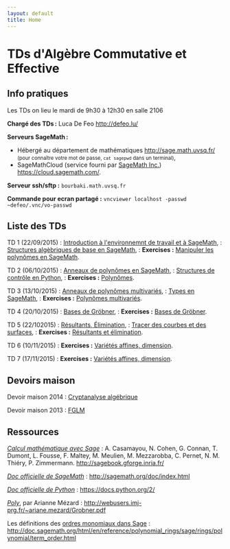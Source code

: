 ```yaml
---
layout: default
title: Home
---
```


# TDs d'Algèbre Commutative et Effective

## Info pratiques

Les TDs on lieu le mardi de 9h30 à 12h30 en salle 2106

**Chargé des TDs :** Luca De Feo <http://defeo.lu/>

**Serveurs SageMath :**

- Hébergé au département de mathématiques <http://sage.math.uvsq.fr/>  
  <small>(pour connaître votre mot de passe, `cat sagepwd` dans un terminal)</small>,
- SageMathCloud (service fourni par
  [SageMath Inc.](http://sagemath.com/))
  <https://cloud.sagemath.com/>.

**Serveur ssh/sftp :** `bourbaki.math.uvsq.fr`

**Commande pour ecran partagé :** `vncviewer localhost -passwd ~defeo/.vnc/vo-passwd`


## Liste des TDs

TD 1 (22/09/2015)
: [Introduction à l'environnemnt de travail et à SageMath](intro),
: [Structures algèbriques de base en SageMath](structures),
: **Exercises :** [Manipuler les polynômes en SageMath](exercises#polynmes--une-variable).

TD 2 (06/10/2015)
: [Anneaux de polynômes en SageMath](structures#polynmes),
: [Structures de contrôle en Python](python),
: **Exercises :** [Polynômes](exercises#polynmes--une-variable).

TD 3 (13/10/2015)
: [Anneaux de polynômes multivariés](structures#polynmes),
: [Types en SageMath](types),
: **Exercises :** [Polynômes multivariés](exercises#polynmes--plusieurs-variables).

TD 4 (20/10/2015)
: [Bases de Gröbner](structures#idaux-et-bases-de-grbner),
: **Exercises :** [Bases de Gröbner](exercises#calcul-de-bases-de-grbner).

TD 5 (22/102015)
: [Résultants, Élimination](structures#rsultants-et-limination),
: [Tracer des courbes et des surfaces](plots),
: **Exercises :** [Résultants et élimination](exercises#rsultants-et-limination).

TD 6 (10/11/2015)
: **Exercises :** [Variétés affines, dimension](exercises#varits-affines).

TD 7 (17/11/2015)
: **Exercises :** [Variétés affines, dimension](exercises#varits-affines).

## Devoirs maison

Devoir maison 2014
: [Cryptanalyse algébrique](dm2014)

Devoir maison 2013
: [FGLM](dm2013)

## Ressources

[*Calcul mathématique avec Sage*](http://sagebook.gforge.inria.fr/)
: A. Casamayou, N. Cohen, G. Connan, T. Dumont, L. Fousse, F. Maltey,
M. Meulien, M. Mezzarobba, C. Pernet, N. M. Thiéry,
P. Zimmermann. <http://sagebook.gforge.inria.fr/>

[*Doc officielle de SageMath*](http://sagemath.org/doc/index.html)
: <http://sagemath.org/doc/index.html>

[*Doc officielle de Python*](https://docs.python.org/2/)
: <https://docs.python.org/2/>

[*Poly*](http://webusers.imj-prg.fr/~ariane.mezard/Grobner.pdf), par Arianne Mézard
: <http://webusers.imj-prg.fr/~ariane.mezard/Grobner.pdf>

Les définitions des [ordres monomiaux dans Sage](http://doc.sagemath.org/html/en/reference/polynomial_rings/sage/rings/polynomial/term_order.html)
: <http://doc.sagemath.org/html/en/reference/polynomial_rings/sage/rings/polynomial/term_order.html>
